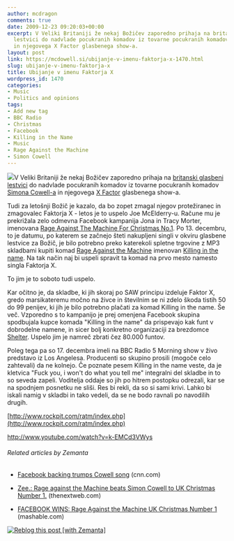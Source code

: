 ```yaml
---
author: mcdragon
comments: true
date: 2009-12-23 09:20:03+00:00
excerpt: V Veliki Britaniji že nekaj Božičev zaporedno prihaja na britanski glasbeni
  lestvici do nadvlade pocukranih komadov iz tovarne pocukranih komadov Simona Cowella
  in njegovega X Factor glasbenega show-a.
layout: post
link: https://mcdowell.si/ubijanje-v-imenu-faktorja-x-1470.html
slug: ubijanje-v-imenu-faktorja-x
title: Ubijanje v imenu Faktorja X
wordpress_id: 1470
categories:
- Music
- Politics and opinions
tags:
- Add new tag
- BBC Radio
- Christmas
- Facebook
- Killing in the Name
- Music
- Rage Against the Machine
- Simon Cowell
---
```


[![](https://img.mcdowell.si/2009/12/ragm4xmas1-1.jpg)](http://bit.ly/inthename)V Veliki Britaniji že nekaj Božičev zaporedno prihaja na [britanski glasbeni lestvici](http://www.theofficialcharts.com/) do nadvlade pocukranih komadov iz tovarne pocukranih komadov [Simona Cowell-a](http://en.wikipedia.org/wiki/Simon_Cowell) in njegovega [X Factor](http://xfactor.itv.com/2009/) glasbenega show-a.

Tudi za letošnji Božič je kazalo, da bo zopet zmagal njegov protežiranec in zmagovalec Faktorja X - letos je to uspelo Joe McElderry-u. Račune mu je prekrižala zelo odmevna Facebook kampanija Jona in Tracy Morter, imenovana [Rage Against The Machine For Christmas No.1](http://www.facebook.com/group.php?gid=2228594104). Po 13. decembru, to je datumu, po katerem se začnejo šteti nakupljeni singli v okviru glasbene lestvice za Božič, je bilo potrebno preko katerekoli spletne trgovine z MP3 skladbami kupiti komad [Rage Against the Machine](http://en.wikipedia.org/wiki/Rage_Against_the_Machine) imenovan [Killing in the name](http://en.wikipedia.org/wiki/Killing_in_the_Name). Na tak način naj bi uspeli spravit ta komad na prvo mesto namesto singla Faktorja X.

To jim je to soboto tudi uspelo.

Kar očitno je, da skladbe, ki jih skoraj po SAW principu izdeluje Faktor X, gredo marsikateremu močno na živce in številnim se ni zdelo škoda tistih 50 do 99 penijev, ki jih je bilo potrebno plačati za komad Killing in the name. Še več. Vzporedno s to kampanijo je prej omenjena Facebook skupina spodbujala kupce komada "Killing in the name" da prispevajo kak funt v dobrodelne namene, in sicer bolj konkretno organizaciji za brezdomce [Shelter](http://www.justgiving.com/ratm4xmas).
Uspelo jim je namreč zbrati čez 80.000 funtov.

Poleg tega pa so 17. decembra imeli na BBC Radio 5 Morning show v živo predstavo iz Los Angelesa. Producenti so skupino prosili (mogoče celo zahtevali) da ne kolnejo. Če poznate pesem Killing in the name veste, da je kletvica "Fuck you, i won't do what you tell me" integralni del skladbe in to so seveda zapeli. Voditelja oddaje so jih po hitrem postopku odrezali, kar se na spodnjem posnetku ne sliši. Res bi rekli, da so si sami krivi. Lahko bi iskali namig v skladbi in tako vedeli, da se ne bodo ravnali po navodilih drugih.

[http://www.rockpit.com/ratm/index.php](http://www.rockpit.com/ratm/index.php)

http://www.youtube.com/watch?v=k-EMCd3VWys


###### Related articles by Zemanta





 	
  * [Facebook backing trumps Cowell song](http://r.zemanta.com/?u=http%3A//www.cnn.com/2009/SHOWBIZ/Music/12/20/facebook.cowell.christmas/index.html&a=10595244&rid=2e92fd7e-7255-4bae-b732-800bc620385c&e=335f2d02af198b23c3dbbdaa4a88d5d4) (cnn.com)

 	
  * [Zee.: Rage against the Machine beats Simon Cowell to UK Christmas Number 1.](http://thenextweb.com/uk/2009/12/20/rage-machine-beats-simon-cowell-uk-christmas-number-1/) (thenextweb.com)

 	
  * [FACEBOOK WINS: Rage Against the Machine UK Christmas Number 1](http://mashable.com/2009/12/20/rage-against-the-machine-christmas/) (mashable.com)




[![Reblog this post [with Zemanta]](http://img.zemanta.com/reblog_e.png?x-id=2e92fd7e-7255-4bae-b732-800bc620385c)](http://reblog.zemanta.com/zemified/2e92fd7e-7255-4bae-b732-800bc620385c/)
